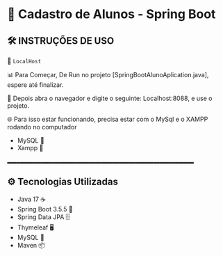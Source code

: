 # 🏫 Cadastro de Alunos - Spring Boot


## 🛠️ INSTRUÇÕES DE USO

 📝 `LocalHost`
 
  📊 Para Começar, De Run no projeto [SpringBootAlunoAplication.java], espere até finalizar.
  
  💾 Depois abra o navegador e digite o seguinte: Localhost:8088, e use o projeto.
  
  🌐 Para isso estar funcionando, precisa estar com o MySql e o XAMPP rodando no computador
  
  - MySQL 🐬
  - Xampp 🦴 


``▂▂▂▂▂▂▂▂▂▂▂▂▂▂▂▂▂▂▂▂▂▂▂▂▂▂▂▂▂▂▂▂▂▂▂▂▂▂▂▂▂▂▂▂▂▂▂▂▂▂▂▂▂▂▂▂▂▂▂▂``

## ⚙️ Tecnologias Utilizadas

- Java 17 ☕
- Spring Boot 3.5.5 🚀
- Spring Data JPA 🗄️
- Thymeleaf 🖥️
- MySQL 🐬
- Maven 📦





